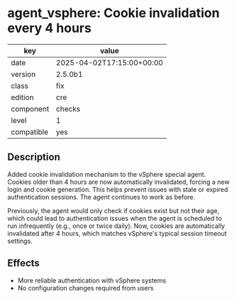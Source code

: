 [//]: # (werk v2)
# agent_vsphere: Cookie invalidation every 4 hours

key        | value
---------- | ---
date       | 2025-04-02T17:15:00+00:00
version    | 2.5.0b1
class      | fix
edition    | cre
component  | checks
level      | 1
compatible | yes


## Description
Added cookie invalidation mechanism to the vSphere special agent. Cookies older than 4 hours are now automatically invalidated, forcing a new login and cookie generation. This helps prevent issues with stale or expired authentication sessions. The agent continues to work as before.

Previously, the agent would only check if cookies exist but not their age, which could lead to authentication issues when the agent is scheduled to run infrequently (e.g., once or twice daily). Now, cookies are automatically invalidated after 4 hours, which matches vSphere's typical session timeout settings.

## Effects
- More reliable authentication with vSphere systems
- No configuration changes required from users